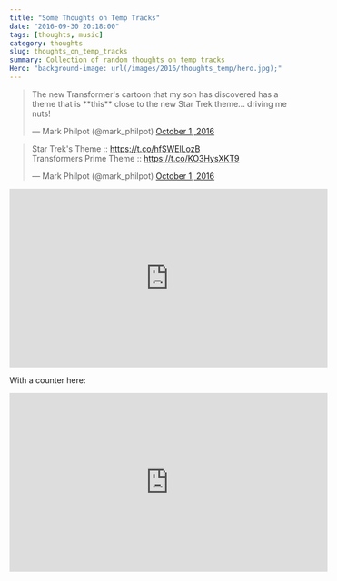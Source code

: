 ```yaml
---
title: "Some Thoughts on Temp Tracks"
date: "2016-09-30 20:18:00"
tags: [thoughts, music]
category: thoughts
slug: thoughts_on_temp_tracks
summary: Collection of random thoughts on temp tracks
Hero: "background-image: url(/images/2016/thoughts_temp/hero.jpg);"
---
```

	
<blockquote class="twitter-tweet" data-lang="en"><p lang="en" dir="ltr">The new Transformer&#39;s cartoon that my son has discovered has a theme that is **this** close to the new Star Trek theme... driving me nuts!</p>&mdash; Mark Philpot (@mark_philpot) <a href="https://twitter.com/mark_philpot/status/782053795379294208">October 1, 2016</a></blockquote>
<blockquote class="twitter-tweet" data-lang="en"><p lang="en" dir="ltr">Star Trek&#39;s Theme :: <a href="https://t.co/hfSWElLozB">https://t.co/hfSWElLozB</a><br>Transformers Prime Theme :: <a href="https://t.co/KO3HysXKT9">https://t.co/KO3HysXKT9</a></p>&mdash; Mark Philpot (@mark_philpot) <a href="https://twitter.com/mark_philpot/status/782055085043884032">October 1, 2016</a></blockquote>
<script async src="//platform.twitter.com/widgets.js" charset="utf-8"></script>

<div class="iframe_wrapper">
<iframe width="560" height="315" src="https://www.youtube.com/embed/7vfqkvwW2fs" frameborder="0" allowfullscreen></iframe>
</div>

With a counter here:

<div class="iframe_wrapper">
<iframe width="560" height="315" src="https://www.youtube.com/embed/UcXsH88XlKM" frameborder="0" allowfullscreen></iframe>
</div>
